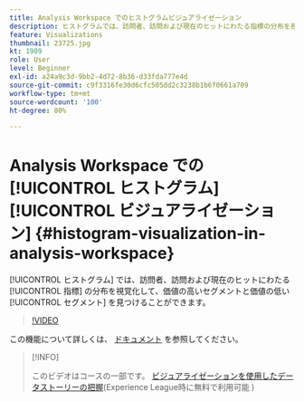 ```yaml
---
title: Analysis Workspace でのヒストグラムビジュアライゼーション
description: ヒストグラムでは、訪問者、訪問および現在のヒットにわたる指標の分布を視覚化して、価値の高いセグメントと価値の低いセグメントを見つけることができます。
feature: Visualizations
thumbnail: 23725.jpg
kt: 1909
role: User
level: Beginner
exl-id: a24a9c3d-9bb2-4d72-8b36-d33fda777e4d
source-git-commit: c9f3316fe30d6cfc505dd2c3238b1b6f0661a709
workflow-type: tm+mt
source-wordcount: '100'
ht-degree: 80%

---
```


# Analysis Workspace での [!UICONTROL ヒストグラム] [!UICONTROL ビジュアライゼーション] {#histogram-visualization-in-analysis-workspace}

[!UICONTROL ヒストグラム] では、訪問者、訪問および現在のヒットにわたる [!UICONTROL 指標] の分布を視覚化して、価値の高いセグメントと価値の低い [!UICONTROL セグメント] を見つけることができます。

>[!VIDEO](https://video.tv.adobe.com/v/23725/?quality=12)

この機能について詳しくは、 [ドキュメント](https://experienceleague.adobe.com/docs/analytics/analyze/analysis-workspace/visualizations/histogram.html?lang=ja) を参照してください。

>[!INFO]
>
> このビデオはコースの一部です。 [ビジュアライゼーションを使用したデータストーリーの把握](https://experienceleague.adobe.com/?recommended=Analytics-U-1-2021.1.visualizations&amp;lang=ja)(Experience League時に無料で利用可能 )

